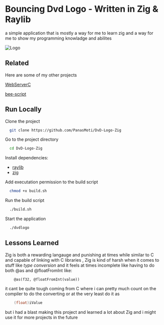 
# Bouncing Dvd Logo - Written in Zig & Raylib

a simple application that is mostly a way for me to learn zig and a way for me to show my programming knowladge and abilites


![Logo](https://i.ibb.co/q7ZRYXC/dvd-logo-icon.png)


## Related

Here are some of my other projects

[WebServerC](https://github.com/PanasMoti/WebServerC)

[bee-script](https://github.com/PanasMoti/bee-script)


## Run Locally

Clone the project

```bash
  git clone https://github.com/PanasMoti/DvD-Logo-Zig
```

Go to the project directory

```bash
  cd DvD-Logo-Zig
```

Install dependencies:

* [raylib](https://github.com/raysan5/raylib?tab=readme-ov-file#installing-and-building-raylib-on-multiple-platforms)
* [zig](https://ziglang.org/learn/getting-started/)


Add executation permission to the build script
```bash
  chmod +x build.sh
```

Run the build script
```bash
  ./build.sh
```

Start the application

```bash
  ./dvdlogo
```


## Lessons Learned

Zig is both a rewarding langauge and punishing at times
while similar to C and capable of linking with C libraries , Zig is kind of harsh when it comes to stuff like *type conversion* and it feels at times incomplete like having to do both @as and @floatFromInt like:
```zig
    @as(f32, @floatFromInt(value))
```
it cant be quite tough coming from C where i can pretty much count on the compiler to do the converting or at the very least do it as
```c
    (float)iValue
```
but i had a blast making this project and learned a lot about Zig and i might use it for more projects in the future

